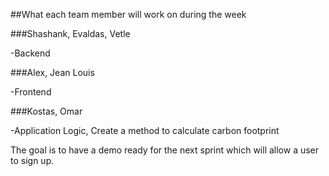 ##What each team member will work on during the week

###Shashank, Evaldas, Vetle

-Backend


###Alex, Jean Louis

-Frontend


###Kostas, Omar

-Application Logic, Create a method to calculate carbon footprint


The goal is to have a demo ready for the next sprint which will allow a user to
sign up.